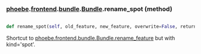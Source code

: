 ### [phoebe](phoebe.md).[frontend](phoebe.frontend.md).[bundle](phoebe.frontend.bundle.md).[Bundle](phoebe.frontend.bundle.Bundle.md).rename_spot (method)


```py

def rename_spot(self, old_feature, new_feature, overwrite=False, return_changes=False)

```



Shortcut to [phoebe.frontend.bundle.Bundle.rename_feature](phoebe.frontend.bundle.Bundle.rename_feature.md) but with kind='spot'.

